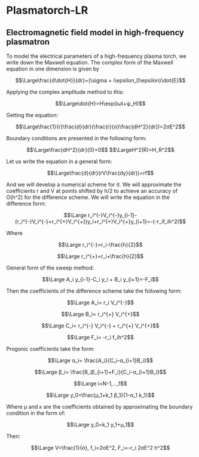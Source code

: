 # Plasmatorch-LR


## Electromagnetic field model in high-frequency plasmatron
To model the electrical parameters of a high-frequency plasma torch, we write down the Maxwell equation. The complex form of the Maxwell equation in one dimension is given by
<p style="text-align: center;">
$$\Large\frac{d\dot{H}}{dr}=(\sigma + i\epsilon_0\epsilon)\dot{E}$$
</p>
Applying the complex amplitude method to this:
<p style="text-align: center;">
$$\Large\dot{H}=H\exp(iωt+ψ_H)$$
</p>
Getting the equation:
<p style="text-align: center;">
$$\Large\frac{1}{r}\frac{d}{dr}(\frac{r}{σ}\frac{dH^2}{dr})=2σE^2$$
</p>
Boundary conditions are presented in the following form:
<p style="text-align: center;">
$$\Large\frac{dH^2}{dr}(0)=0$$
$$\LargeH^2(R)=H_R^2$$
</p>
Let us write the equation in a general form:
<p style="text-align: center;">
$$\Large\frac{d}{dr}(rV\frac{dy}{dr})=rf$$
</p>
And we will develop a numerical scheme for it. We will approximate the coefficients r and V at points shifted by h/2 to achieve an accuracy of O(h^2) for the difference scheme. We will write the equation in the difference form:
<p style="text-align: center;">
$$\Large r_i^{-}V_i^{-}y_{i-1}-(r_i^{-}V_i^{-}+r_i^{+}V_i^{+})y_i+r_i^{+}V_i^{+}y_{i+1}=-(-r_if_ih^2)$$
</p>
Where
<p style="text-align: center;">
$$\Large r_i^{-}=r_i-\frac{h}{2}$$
</p>
<p style="text-align: center;">
$$\Large r_i^{+}=r_i+\frac{h}{2}$$
</p>
General form of the sweep method:
<p style="text-align: center;">
$$\Large A_i y_{i-1}-C_i y_i + B_i y_{i+1}=-F_i$$
</p>
Then the coefficients of the difference scheme take the following form:
<p style="text-align: center;">
$$\Large A_i= r_i V_i^{-}$$
</p>
<p style="text-align: center;">
$$\Large B_i= r_i^{+} V_i^{+}$$
</p>
<p style="text-align: center;">
$$\Large C_i= r_i^{-} V_i^{-} + r_i^{+} V_i^{+}$$
</p>
<p style="text-align: center;">
$$\Large F_i= -r_i f_ih^2$$
</p>
Progonic coefficients take the form:
<p style="text-align: center;">
$$\Large α_i= \frac{A_i}{C_i-α_{i+1}B_i}$$
</p>
<p style="text-align: center;">
$$\Large β_i= \frac{B_iβ_{i+1}+F_i}{C_i-α_{i+1}B_i}$$
</p>
<p style="text-align: center;">
$$\Large i=N-1,...,1$$
</p>
<p style="text-align: center;">
$$\Large y_0=\frac{µ_1+k_1 β_1}{1-α_1 k_1}$$
</p>
Where µ and κ are the coefficients obtained by approximating the boundary condition in the form of:
<p style="text-align: center;">
$$\Large y_0=k_1 y_1+µ_1$$
</p>
Then:
<p style="text-align: center;">
$$\Large V=\frac{1}{σ}, f_i=2σE^2, F_i=-r_i 2σE^2 h^2$$
</p>
